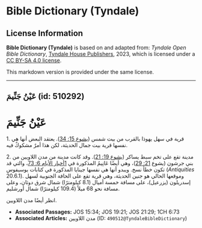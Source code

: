 # Bible Dictionary (Tyndale)

## License Information

**Bible Dictionary (Tyndale)** is based on and adapted from: _Tyndale Open Bible Dictionary_, [Tyndale House Publishers](https://tyndaleopenresources.com/), 2023, which is licensed under a [CC BY-SA 4.0 license](https://creativecommons.org/licenses/by-sa/4.0/legalcode.en).

This markdown version is provided under the same license.



--------------------------------

## عَيْنُ جَنِّيمَ (id: 510292)

عَيْنُ جَنِّيمَ
===============

1\. قرية في سهل يهوذا بالقرب من بيت شمس ([يشوع 15: 34](https://ref.ly/Josh15:34)). يعتقد البعض أنها هي نفسها قرية بيت جمال الحديثة، لكن هذا أمرٌ مشكوكٌ فيه.

2\. مدينة تقع على تخم سبط يساكر ([يشوع 19: 21](https://ref.ly/Josh19:21)). وقد كانت مدينة من مدن اللاويين من بني جرشون (يشوع [21: 29](https://ref.ly/Josh21:29))، وهي أيضًا عَانِيمُ المذكورة في [1أخبار الأيام 6: 73](https://ref.ly/1Chr6:73)، والتي قد تكون خطأ نسخ. ويبدو أنها هي نفسها جينايا المذكورة في كتابات يوسيفوس (*Antiquities* 20\.6\.1\). وموقعها الحالي هو جنين الحديثة، وهي قرية تقع على الحافة الجنوبية لسهل إسدريلون (يزرعيل)، على مسافة خمسة أميال (8\.1 كيلومترًا) شمال شرق دوثان، وعلى مسافة نحو 68 ميلاً (109\.4 كيلومترًا) شمال أورشليم.

انظر أيضًا مدن اللاويين.

* **Associated Passages:** JOS 15:34; JOS 19:21; JOS 21:29; 1CH 6:73
* **Associated Articles:** مدن اللاويين (ID: `490512@TyndaleBibleDictionary`)

